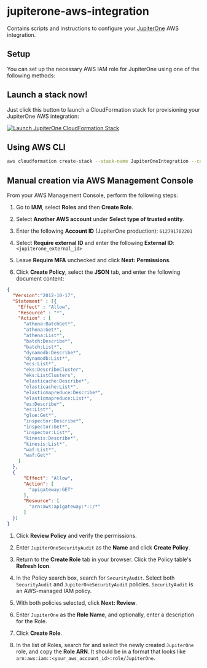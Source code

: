 # jupiterone-aws-integration

Contains scripts and instructions to configure your [JupiterOne](https://jupiterone.io/)
AWS integration.

## Setup

You can set up the necessary AWS IAM role for JupiterOne using one of the
following methods:

## Launch a stack now!

Just click this button to launch a CloudFormation stack for provisioning your
JupiterOne AWS integration:

[![Launch JupiterOne CloudFormation Stack](https://s3.amazonaws.com/cloudformation-examples/cloudformation-launch-stack.png)](https://console.aws.amazon.com/cloudformation/home?region=us-east-1#/stacks/new?stackName=jupiterone-integration&templateURL=https%3A%2F%2Fs3.amazonaws.com%2Fjupiterone-prod-us-jupiter-aws-integration%2Fjupiterone-cloudformation.json)

## Using AWS CLI

```bash
aws cloudformation create-stack --stack-name JupiterOneIntegration --capabilities CAPABILITY_NAMED_IAM --template-url https://s3.amazonaws.com/jupiterone-prod-us-jupiter-aws-integration/jupiterone-cloudformation.json
```

## Manual creation via AWS Management Console

From your AWS Management Console, perform the following steps:

1.  Go to **IAM**, select **Roles** and then **Create Role**.

1.  Select **Another AWS account** under **Select type of trusted entity**.

1.  Enter the following **Account ID** (JupiterOne production): `612791702201`

1.  Select **Require external ID** and enter the following **External ID**:
    `<jupiterone_external_id>`

1.  Leave **Require MFA** unchecked and click **Next: Permissions**.

1.  Click **Create Policy**, select the **JSON** tab, and enter the following document content:
```json
{
  "Version":"2012-10-17", 
  "Statement" : [{
    "Effect" : "Allow",           
    "Resource" : "*",
    "Action" : [
      "athena:BatchGet*",
      "athena:Get*",
      "athena:List*",
      "batch:Describe*",
      "batch:List*",
      "dynamodb:Describe*",
      "dynamodb:List*",
      "ecs:List*",
      "eks:DescribeCluster",
      "eks:ListClusters",
      "elasticache:Describe*",
      "elasticache:List*",
      "elasticmapreduce:Describe*",
      "elasticmapreduce:List*",
      "es:Describe*",
      "es:List*",
      "glue:Get*",
      "inspector:Describe*",
      "inspector:Get*",
      "inspector:List*",
      "kinesis:Describe*",
      "kinesis:List*",
      "waf:List*",               
      "waf:Get*"
    ]
  },
  {
      "Effect": "Allow",
      "Action": [
        "apigateway:GET"
      ],
      "Resource": [
        "arn:aws:apigateway:*::/*"
      ]
  }]
}
```

1.  Click **Review Policy** and verify the permissions.

1.  Enter `JupiterOneSecurityAudit` as the **Name** and click **Create Policy**.

1.  Return to the **Create Role** tab in your browser. Click the Policy table's
    **Refresh Icon**.

1.  In the Policy search box, search for `SecurityAudit`. Select both `SecurityAudit`
    and `JupiterOneSecurityAudit` policies. `SecurityAudit` is an AWS-managed IAM
    policy.

1.  With both policies selected, click **Next: Review**.

1.  Enter `JupiterOne` as the **Role Name**, and optionally, enter a description
    for the Role.

1.  Click **Create Role**.

1.  In the list of Roles, search for and select the newly created `JupiterOne`
    role, and copy the **Role ARN**. It should be in a format that looks like
    `arn:aws:iam::<your_aws_account_id>:role/JupiterOne`.
